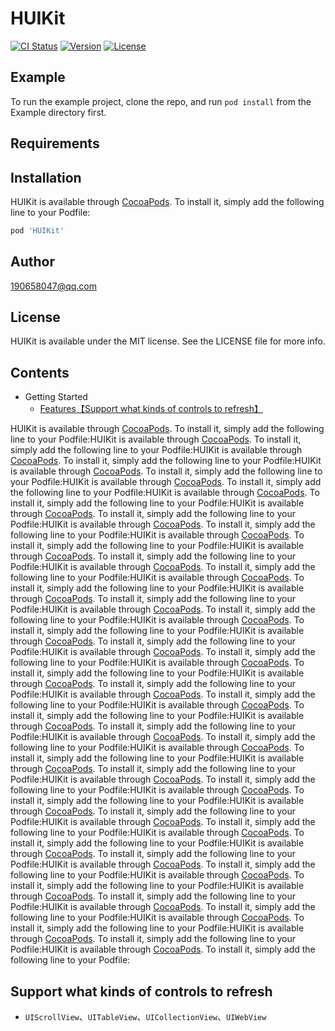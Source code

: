 # HUIKit

[![CI Status](http://img.shields.io/travis/190658047@qq.com/HUIKit.svg?style=flat)](https://travis-ci.org/190658047@qq.com/HUIKit)
[![Version](https://img.shields.io/cocoapods/v/HUIKit.svg?style=flat)](http://cocoapods.org/pods/HUIKit)
[![License](https://img.shields.io/cocoapods/l/HUIKit.svg?style=flat)](http://cocoapods.org/pods/HUIKit)

## Example

To run the example project, clone the repo, and run `pod install` from the Example directory first.

## Requirements

## Installation

HUIKit is available through [CocoaPods](http://cocoapods.org). To install
it, simply add the following line to your Podfile:

```ruby
pod 'HUIKit'
```

## Author

190658047@qq.com

## License

HUIKit is available under the MIT license. See the LICENSE file for more info.

## Contents
* Getting Started
    * [Features【Support what kinds of controls to refresh】](#Support_what_kinds_of_controls_to_refresh)










HUIKit is available through [CocoaPods](http://cocoapods.org). To install
it, simply add the following line to your Podfile:HUIKit is available through [CocoaPods](http://cocoapods.org). To install
it, simply add the following line to your Podfile:HUIKit is available through [CocoaPods](http://cocoapods.org). To install
it, simply add the following line to your Podfile:HUIKit is available through [CocoaPods](http://cocoapods.org). To install
it, simply add the following line to your Podfile:HUIKit is available through [CocoaPods](http://cocoapods.org). To install
it, simply add the following line to your Podfile:HUIKit is available through [CocoaPods](http://cocoapods.org). To install
it, simply add the following line to your Podfile:HUIKit is available through [CocoaPods](http://cocoapods.org). To install
it, simply add the following line to your Podfile:HUIKit is available through [CocoaPods](http://cocoapods.org). To install
it, simply add the following line to your Podfile:HUIKit is available through [CocoaPods](http://cocoapods.org). To install
it, simply add the following line to your Podfile:HUIKit is available through [CocoaPods](http://cocoapods.org). To install
it, simply add the following line to your Podfile:HUIKit is available through [CocoaPods](http://cocoapods.org). To install
it, simply add the following line to your Podfile:HUIKit is available through [CocoaPods](http://cocoapods.org). To install
it, simply add the following line to your Podfile:HUIKit is available through [CocoaPods](http://cocoapods.org). To install
it, simply add the following line to your Podfile:HUIKit is available through [CocoaPods](http://cocoapods.org). To install
it, simply add the following line to your Podfile:HUIKit is available through [CocoaPods](http://cocoapods.org). To install
it, simply add the following line to your Podfile:HUIKit is available through [CocoaPods](http://cocoapods.org). To install
it, simply add the following line to your Podfile:HUIKit is available through [CocoaPods](http://cocoapods.org). To install
it, simply add the following line to your Podfile:HUIKit is available through [CocoaPods](http://cocoapods.org). To install
it, simply add the following line to your Podfile:HUIKit is available through [CocoaPods](http://cocoapods.org). To install
it, simply add the following line to your Podfile:HUIKit is available through [CocoaPods](http://cocoapods.org). To install
it, simply add the following line to your Podfile:HUIKit is available through [CocoaPods](http://cocoapods.org). To install
it, simply add the following line to your Podfile:HUIKit is available through [CocoaPods](http://cocoapods.org). To install
it, simply add the following line to your Podfile:HUIKit is available through [CocoaPods](http://cocoapods.org). To install
it, simply add the following line to your Podfile:HUIKit is available through [CocoaPods](http://cocoapods.org). To install
it, simply add the following line to your Podfile:HUIKit is available through [CocoaPods](http://cocoapods.org). To install
it, simply add the following line to your Podfile:HUIKit is available through [CocoaPods](http://cocoapods.org). To install
it, simply add the following line to your Podfile:HUIKit is available through [CocoaPods](http://cocoapods.org). To install
it, simply add the following line to your Podfile:HUIKit is available through [CocoaPods](http://cocoapods.org). To install
it, simply add the following line to your Podfile:HUIKit is available through [CocoaPods](http://cocoapods.org). To install
it, simply add the following line to your Podfile:HUIKit is available through [CocoaPods](http://cocoapods.org). To install
it, simply add the following line to your Podfile:HUIKit is available through [CocoaPods](http://cocoapods.org). To install
it, simply add the following line to your Podfile:HUIKit is available through [CocoaPods](http://cocoapods.org). To install
it, simply add the following line to your Podfile:HUIKit is available through [CocoaPods](http://cocoapods.org). To install
it, simply add the following line to your Podfile:HUIKit is available through [CocoaPods](http://cocoapods.org). To install
it, simply add the following line to your Podfile:HUIKit is available through [CocoaPods](http://cocoapods.org). To install
it, simply add the following line to your Podfile:HUIKit is available through [CocoaPods](http://cocoapods.org). To install
it, simply add the following line to your Podfile:HUIKit is available through [CocoaPods](http://cocoapods.org). To install
it, simply add the following line to your Podfile:HUIKit is available through [CocoaPods](http://cocoapods.org). To install
it, simply add the following line to your Podfile:



























## <a id="Support_what_kinds_of_controls_to_refresh"></a>Support what kinds of controls to refresh
* `UIScrollView`、`UITableView`、`UICollectionView`、`UIWebView`
